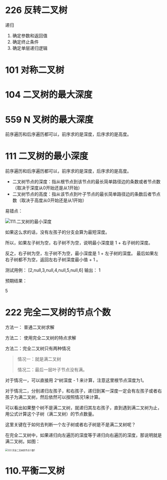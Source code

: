 # 226 反转二叉树



递归

1. 确定参数和返回值
2. 确定终止条件
3. 确定单层递归逻辑



# 101 对称二叉树





# 104 二叉树的最大深度





# 559 N 叉树的最大深度

前序遍历和后序遍历都可以，前序求的是深度，后序求的是高度。



# 111 二叉树的最小深度

前序遍历和后序遍历都可以，前序求的是深度，后序求的是高度。

- 二叉树节点的深度：指从根节点到该节点的最长简单路径边的条数或者节点数（取决于深度从0开始还是从1开始）
- 二叉树节点的高度：指从该节点到叶子节点的最长简单路径边的条数后者节点数（取决于高度从0开始还是从1开始）



易错点：

![111.二叉树的最小深度](https://code-thinking.cdn.bcebos.com/pics/111.%E4%BA%8C%E5%8F%89%E6%A0%91%E7%9A%84%E6%9C%80%E5%B0%8F%E6%B7%B1%E5%BA%A6.png)



如果这么求的话，没有左孩子的分支会算为最短深度。

所以，如果左子树为空，右子树不为空，说明最小深度是 1 + 右子树的深度。

反之，右子树为空，左子树不为空，最小深度是 1 + 左子树的深度。 最后如果左右子树都不为空，返回左右子树深度最小值 + 1 。



测试用例：
[2,null,3,null,4,null,5,null,6]
输出：
1

预期结果：

5



# 222 完全二叉树的节点个数

方法一： 普通二叉树求解

方法二： 使用完全二叉树的特点求解





方法二：完全二叉树只有两种情况

> 情况一：就是满二叉树
>
> 情况二：最后一层叶子节点没有满。

对于情况一，可以直接用 2^树深度 - 1 来计算，注意这里根节点深度为1。

对于情况二，分别递归左孩子，和右孩子，递归到某一深度一定会有左孩子或者右孩子为满二叉树，然后依然可以按照情况1来计算。

可以看出如果整个树不是满二叉树，就递归其左右孩子，直到遇到满二叉树为止，用公式计算这个子树（满二叉树）的节点数量。

这里关键在于如何去判断一个左子树或者右子树是不是满二叉树呢？

在完全二叉树中，如果递归向左遍历的深度等于递归向右遍历的深度，那说明就是满二叉树。如图：

<img src="https://code-thinking-1253855093.file.myqcloud.com/pics/20201124092634138.png" alt="222.完全二叉树的节点个数1" style="zoom:50%;" />



# 110.平衡二叉树

